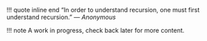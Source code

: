 !!! quote inline end
    &ldquo;In order to understand recursion, one must first understand
    recursion.&rdquo;
    &mdash; *Anonymous*

!!! note
    A work in progress, check back later for more content.

